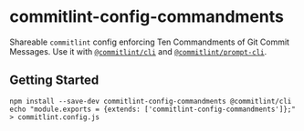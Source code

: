 # commitlint-config-commandments
Shareable `commitlint` config enforcing Ten Commandments
of Git Commit Messages. Use it with [`@commitlint/cli`](https://npm.im/@commitlint/cli) and [`@commitlint/prompt-cli`](https://npm.im/@commitlint/prompt-cli).

## Getting Started
```
npm install --save-dev commitlint-config-commandments @commitlint/cli
echo "module.exports = {extends: ['commitlint-config-commandments']};" > commitlint.config.js
```

